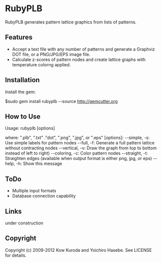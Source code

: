 # RubyPLB

RubyPLB generates pattern lattice graphics from lists of patterns.

## Features

* Accept a text file with any number of patterns and generate a Graphviz DOT file, or a PNG/JPG/EPS image file.
* Calculate z-scores of pattern nodes and create lattice graphs with temperature colorng applied. 

## Installation

Install the gem:

  $sudo gem install rubyplb --source http://gemcutter.org

## How to Use

  Usage:
         rubyplb [options] <source file> <output file>
  
  where:
  <source file>
         ".plb", ".txt"
  <output file>
         ."dot", ".png", ".jpg", or ".eps"
  [options]:
      --simple, -s:   Use simple labels for pattern nodes
        --full, -f:   Generate a full pattern lattice without contracting nodes
    --vertical, -v:   Draw the graph from top to bottom instead of left to right)
    --coloring, -c:   Color pattern nodes
    --straight, -t:   Straighten edges (available when output format is either png, jpg, or eps)
        --help, -h:   Show this message

## ToDo

* Multiple input formats
* Database connection capability

## Links

under construction

## Copyright

Copyright (c) 2009-2012 Kow Kuroda and Yoichiro Hasebe. See LICENSE for details.
